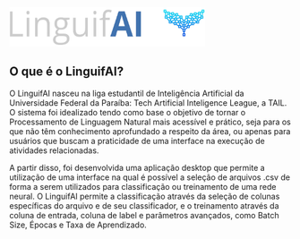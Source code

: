 <div>
    <img src="public\assets\logo_LinguifAI.png" alt="Logo da TAIL" width="350" height="70" class="center"/>
</div>

## O que é o LinguifAI?
O LinguifAI nasceu na liga estudantil de Inteligência Artificial da Universidade Federal da Paraíba: Tech Artificial Inteligence League, a TAIL. O sistema foi idealizado tendo como base o objetivo de tornar o Processamento de Linguagem Natural mais acessível e prático, seja para os que não têm conhecimento aprofundado a respeito da área, ou apenas para usuários que buscam a praticidade de uma interface na execução de atividades relacionadas.

A partir disso, foi desenvolvida uma aplicação desktop que permite a utilização de uma interface na qual é possível a seleção de arquivos .csv de forma a serem utilizados para classificação ou treinamento de uma rede neural. O LinguifAI permite a classificação através da seleção de colunas específicas do arquivo e de seu classificador, e o treinamento através da coluna de entrada, coluna de label e parâmetros avançados, como Batch Size, Épocas e Taxa de Aprendizado.

